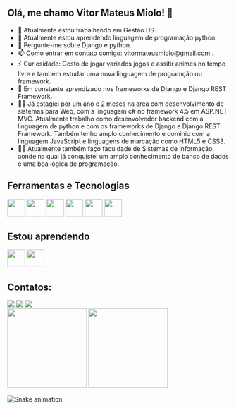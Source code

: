 ## Olá, me chamo Vitor Mateus Miolo!  👋

- 🔭 Atualmente estou trabalhando em Gestão DS.
- 🌱 Atualmente estou aprendendo linguagem de programação python.
- 💬 Pergunte-me sobre Django e python.
- 📫 Como entrar em contato comigo: vitormateusmiolo@gmail.com .
- ⚡ Curiosidade: Gosto de jogar variados jogos e assitir animes no tempo livre e também estudar uma nova linguagem de programção ou framework.
- 🤔 Em constante aprendizado nos frameworks de Django e Django REST Framework.
- 🧑‍💻 Já estagiei por um ano e 2 meses na area com desenvolvimento de sistemas para Web, com a linguagem c# no framework 4.5 em ASP.NET MVC. Atualmente trabalho como desenvolvedor backend com a linguagem de python e com os frameworks de Django e Django REST Framework. Também tenho amplo conhecimento e dominio com a linguagem JavaScript e linguagens de marcação como HTML5 e CSS3.
- 👨‍🎓 Atualmente também faço faculdade de Sistemas de informação, aonde na qual já conquistei um amplo conhecimento de banco de dados e uma boa lógica de programação.

## Ferramentas e Tecnologias
  <div style="display: inline_block">
    <img src="https://cdn.jsdelivr.net/gh/devicons/devicon/icons/git/git-original.svg" width="40" height="40"/>
    <img src="https://cdn.jsdelivr.net/gh/devicons/devicon/icons/bootstrap/bootstrap-original.svg" width="40" height="40"/>
    <img src="https://cdn.jsdelivr.net/gh/devicons/devicon/icons/python/python-original.svg" width="40" height="40"/>
    <img src="https://cdn.jsdelivr.net/gh/devicons/devicon/icons/django/django-plain.svg" width="40" height="40"/>
    <img src="https://cdn.jsdelivr.net/gh/devicons/devicon/icons/dotnetcore/dotnetcore-original.svg" width="40" height="40"/>
    <img src="https://cdn.jsdelivr.net/gh/devicons/devicon/icons/javascript/javascript-original.svg" width="40" height="40"/>
  </div>

## Estou aprendendo

  <div style="display: inline_block">
    <img src="https://cdn.jsdelivr.net/gh/devicons/devicon/icons/linux/linux-original.svg" width="40" height="40"/>
    <img src="https://cdn.jsdelivr.net/gh/devicons/devicon/icons/docker/docker-original.svg" width="40" height="40"/>
  </div>

## Contatos:

<div>
  <a href="https://instagram.com/v1tor_m1olo" target="_blank"><img src="https://img.shields.io/badge/-Instagram-%23E4405F?style=for-the-badge&logo=instagram&logoColor=white" target="_blank"></a>
  <a href="mailto:vitormateusmiolo@gmail.com"><img src="https://img.shields.io/badge/Gmail-D14836?style=for-the-badge&logo=gmail&logoColor=white" target="_blank"></a>
  <a href="https://www.linkedin.com/in/vitor-mateus-miolo-b28216213" target="_blank"><img src="https://img.shields.io/badge/-LinkedIn-%230077B5?style=for-the-badge&logo=linkedin&logoColor=white" target="_blank"></a>   
</div>

<div>
  <a href="https://github.com/Vitor47"><img height="180em" src="https://github-readme-stats.vercel.app/api/top-langs/?username=Vitor47&layout=compact&langs_count=7&theme=dracula"/></a>
  <a href="https://github.com/Vitor47"><img height="180em" src="https://github-readme-stats.vercel.app/api?username=Vitor47&show_icons=true&theme=dracula&include_all_commits=true&count_private=true"/></a>
</div>

![Snake animation](https://github.com/Hirrua/Hirrua/blob/output/github-contribution-grid-snake.svg)
